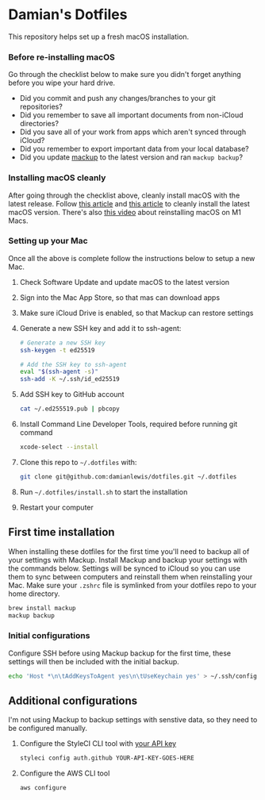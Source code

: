 # Damian's Dotfiles

This repository helps set up a fresh macOS installation.

### Before re-installing macOS

Go through the checklist below to make sure you didn't forget anything before you wipe your hard drive.

- Did you commit and push any changes/branches to your git repositories?
- Did you remember to save all important documents from non-iCloud directories?
- Did you save all of your work from apps which aren't synced through iCloud?
- Did you remember to export important data from your local database?
- Did you update [mackup](https://github.com/lra/mackup) to the latest version and ran `mackup backup`?

### Installing macOS cleanly

After going through the checklist above, cleanly install macOS with the latest release. Follow [this article](https://www.imore.com/how-do-clean-install-macos) and [this article](https://www.macrumors.com/how-to/reinstall-macos-m1-apple-silicon-macs/) to cleanly install the latest macOS version. There's also [this video](https://www.youtube.com/watch?v=lBiUSnrYyFM) about reinstalling macOS on M1 Macs.

### Setting up your Mac

Once all the above is complete follow the instructions below to setup a new Mac.

1. Check Software Update and update macOS to the latest version
2. Sign into the Mac App Store, so that mas can download apps
3. Make sure iCloud Drive is enabled, so that Mackup can restore settings
4. Generate a new SSH key and add it to ssh-agent:

   ```zsh
   # Generate a new SSH key
   ssh-keygen -t ed25519

   # Add the SSH key to ssh-agent
   eval "$(ssh-agent -s)"
   ssh-add -K ~/.ssh/id_ed25519
   ```

5. Add SSH key to GitHub account

   ```zsh
   cat ~/.ed255519.pub | pbcopy
   ```

6. Install Command Line Developer Tools, required before running git command

    ```zsh
    xcode-select --install
    ```

7. Clone this repo to `~/.dotfiles` with:

    ```zsh
    git clone git@github.com:damianlewis/dotfiles.git ~/.dotfiles
    ```

8. Run `~/.dotfiles/install.sh` to start the installation
9. Restart your computer

## First time installation

When installing these dotfiles for the first time you'll need to backup all of your settings with Mackup. Install Mackup and backup your settings with the commands below. Settings will be synced to iCloud so you can use them to sync between computers and reinstall them when reinstalling your Mac. Make sure your `.zshrc` file is symlinked from your dotfiles repo to your home directory. 

```zsh
brew install mackup
mackup backup
```

### Initial configurations

Configure SSH before using Mackup backup for the first time, these settings will then be included with the initial backup.

```zsh
echo 'Host *\n\tAddKeysToAgent yes\n\tUseKeychain yes' > ~/.ssh/config
```

## Additional configurations

I'm not using Mackup to backup settings with senstive data, so they need to be configured manually.

1. Configure the StyleCI CLI tool with [your API key](https://gitlab.styleci.io/profile)

    ```zsh
    styleci config auth.github YOUR-API-KEY-GOES-HERE
    ```

2. Configure the AWS CLI tool

    ```zsh
    aws configure
    ```